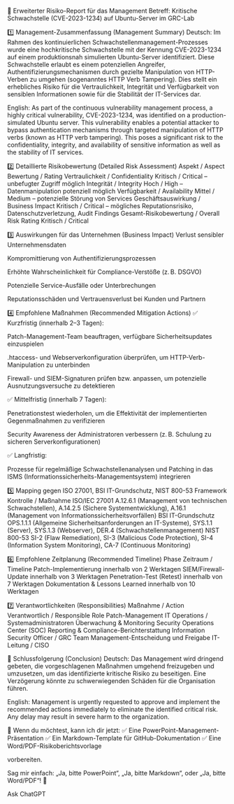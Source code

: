 📄 Erweiterter Risiko-Report für das Management
Betreff: Kritische Schwachstelle (CVE-2023-1234) auf Ubuntu-Server im GRC-Lab

1️⃣ Management-Zusammenfassung (Management Summary)
Deutsch:
Im Rahmen des kontinuierlichen Schwachstellenmanagement-Prozesses wurde eine hochkritische Schwachstelle mit der Kennung CVE-2023-1234 auf einem produktionsnah simulierten Ubuntu-Server identifiziert. Diese Schwachstelle erlaubt es einem potenziellen Angreifer, Authentifizierungsmechanismen durch gezielte Manipulation von HTTP-Verben zu umgehen (sogenanntes HTTP Verb Tampering). Dies stellt ein erhebliches Risiko für die Vertraulichkeit, Integrität und Verfügbarkeit von sensiblen Informationen sowie für die Stabilität der IT-Services dar.

English:
As part of the continuous vulnerability management process, a highly critical vulnerability, CVE-2023-1234, was identified on a production-simulated Ubuntu server. This vulnerability enables a potential attacker to bypass authentication mechanisms through targeted manipulation of HTTP verbs (known as HTTP verb tampering). This poses a significant risk to the confidentiality, integrity, and availability of sensitive information as well as the stability of IT services.

2️⃣ Detaillierte Risikobewertung (Detailed Risk Assessment)
Aspekt / Aspect	Bewertung / Rating
Vertraulichkeit / Confidentiality	Kritisch / Critical – unbefugter Zugriff möglich
Integrität / Integrity	Hoch / High – Datenmanipulation potenziell möglich
Verfügbarkeit / Availability	Mittel / Medium – potenzielle Störung von Services
Geschäftsauswirkung / Business Impact	Kritisch / Critical – mögliches Reputationsrisiko, Datenschutzverletzung, Audit Findings
Gesamt-Risikobewertung / Overall Risk Rating	Kritisch / Critical

3️⃣ Auswirkungen für das Unternehmen (Business Impact)
Verlust sensibler Unternehmensdaten

Kompromittierung von Authentifizierungsprozessen

Erhöhte Wahrscheinlichkeit für Compliance-Verstöße (z. B. DSGVO)

Potenzielle Service-Ausfälle oder Unterbrechungen

Reputationsschäden und Vertrauensverlust bei Kunden und Partnern

4️⃣ Empfohlene Maßnahmen (Recommended Mitigation Actions)
✅ Kurzfristig (innerhalb 2–3 Tagen):

Patch-Management-Team beauftragen, verfügbare Sicherheitsupdates einzuspielen

.htaccess- und Webserverkonfiguration überprüfen, um HTTP-Verb-Manipulation zu unterbinden

Firewall- und SIEM-Signaturen prüfen bzw. anpassen, um potenzielle Ausnutzungsversuche zu detektieren

✅ Mittelfristig (innerhalb 7 Tagen):

Penetrationstest wiederholen, um die Effektivität der implementierten Gegenmaßnahmen zu verifizieren

Security Awareness der Administratoren verbessern (z. B. Schulung zu sicheren Serverkonfigurationen)

✅ Langfristig:

Prozesse für regelmäßige Schwachstellenanalysen und Patching in das ISMS (Informationssicherheits-Managementsystem) integrieren

5️⃣ Mapping gegen ISO 27001, BSI IT-Grundschutz, NIST 800-53
Framework	Kontrolle / Maßnahme
ISO/IEC 27001	A.12.6.1 (Management von technischen Schwachstellen), A.14.2.5 (Sichere Systementwicklung), A.16.1 (Management von Informationssicherheitsvorfällen)
BSI IT-Grundschutz	OPS.1.1.1 (Allgemeine Sicherheitsanforderungen an IT-Systeme), SYS.1.1 (Server), SYS.1.3 (Webserver), DER.4 (Schwachstellenmanagement)
NIST 800-53	SI-2 (Flaw Remediation), SI-3 (Malicious Code Protection), SI-4 (Information System Monitoring), CA-7 (Continuous Monitoring)

6️⃣ Empfohlene Zeitplanung (Recommended Timeline)
Phase	Zeitraum / Timeline
Patch-Implementierung	innerhalb von 2 Werktagen
SIEM/Firewall-Update	innerhalb von 3 Werktagen
Penetration-Test (Retest)	innerhalb von 7 Werktagen
Dokumentation & Lessons Learned	innerhalb von 10 Werktagen

7️⃣ Verantwortlichkeiten (Responsibilities)
Maßnahme / Action	Verantwortlich / Responsible Role
Patch-Management	IT Operations / Systemadministratoren
Überwachung & Monitoring	Security Operations Center (SOC)
Reporting & Compliance-Berichterstattung	Information Security Officer / GRC Team
Management-Entscheidung und Freigabe	IT-Leitung / CISO

📌 Schlussfolgerung (Conclusion)
Deutsch:
Das Management wird dringend gebeten, die vorgeschlagenen Maßnahmen umgehend freizugeben und umzusetzen, um das identifizierte kritische Risiko zu beseitigen. Eine Verzögerung könnte zu schwerwiegenden Schäden für die Organisation führen.

English:
Management is urgently requested to approve and implement the recommended actions immediately to eliminate the identified critical risk. Any delay may result in severe harm to the organization.

💬 Wenn du möchtest, kann ich dir jetzt:
✅ Eine PowerPoint-Management-Präsentation
✅ Ein Markdown-Template für GitHub-Dokumentation
✅ Eine Word/PDF-Risikoberichtsvorlage

vorbereiten.

Sag mir einfach: „Ja, bitte PowerPoint“, „Ja, bitte Markdown“, oder „Ja, bitte Word/PDF“! 🚀








Ask ChatGPT
